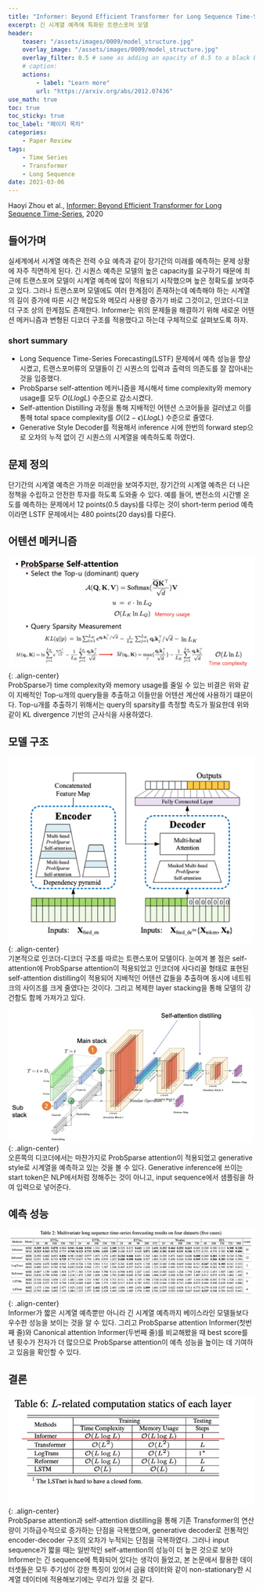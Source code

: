 ```yaml
---
title: "Informer: Beyond Efficient Transformer for Long Sequence Time-Series"
excerpt: 긴 시계열 예측에 특화된 트랜스포머 모델
header:
    teaser: "/assets/images/0009/model_structure.jpg"
    overlay_image: "/assets/images/0009/model_structure.jpg"
    overlay_filter: 0.5 # same as adding an opacity of 0.5 to a black background
    # caption: 
    actions:
        - label: "Learn more"
        url: "https://arxiv.org/abs/2012.07436"
use_math: true
toc: true
toc_sticky: true
toc_label: "페이지 목차"
categories: 
    - Paper Review
tags: 
    - Time Series
    - Transformer
    - Long Sequence
date: 2021-03-06
---
```


Haoyi Zhou et al., [Informer: Beyond Efficient Transformer for Long Sequence Time-Series](https://arxiv.org/pdf/2012.07436.pdf), 2020  

## 들어가며
실세계에서 시계열 예측은 전력 수요 예측과 같이 장기간의 미래를 예측하는 문제 상황에 자주 직면하게 된다. 긴 시퀀스 예측은 모델의 높은 capacity를 요구하기 때문에 최근에 트랜스포머 모델이 시계열 예측에 많이 적용되기 시작했으며 높은 정확도를 보여주고 있다. 그러나 트랜스포머 모델에도 여러 한계점이 존재하는데 예측해야 하는 시계열의 길이 증가에 따른 시간 복잡도와 메모리 사용량 증가가 바로 그것이고, 인코더-디코더 구조 상의 한계점도 존재한다. Informer는 위의 문제들을 해결하기 위해 새로운 어텐션 메커니즘과 변형된 디코더 구조를 적용했다고 하는데 구체적으로 살펴보도록 하자.

### short summary
- Long Sequence Time-Series Forecasting(LSTF) 문제에서 예측 성능을 향상시켰고, 트랜스포머류의 모델들이 긴 시퀀스의 입력과 출력의 의존도를 잘 잡아내는 것을 입증했다.
- ProbSparse self-attention 메커니즘을 제시해서 time complexity와 memory usage를 모두 $O(LlogL)$ 수준으로 감소시켰다.
- Self-attention Distilling 과정을 통해 지배적인 어텐션 스코어들을 걸러냈고 이를 통해 total space complexity를 $O((2-\epsilon)LlogL)$ 수준으로 줄였다.
- Generative Style Decoder를 적용해서 inference 시에 한번의 forward step으로 오차의 누적 없이 긴 시퀀스의 시계열을 예측하도록 하였다.

## 문제 정의
단기간의 시계열 예측은 가까운 미래만을 보여주지만, 장기간의 시계열 예측은 더 나은 정책을 수립하고 안전한 투자를 하도록 도와줄 수 있다. 예를 들어, 변전소의 시간별 온도를 예측하는 문제에서 12 points(0.5 days)를 다루는 것이 short-term period 예측이라면 LSTF 문제에서는 480 points(20 days)를 다룬다.

## 어텐션 메커니즘
![ProbSparse](/assets/images/0009/probsparse.jpg){: .align-center}  
ProbSparse가 time complexity와 memory usage를 줄일 수 있는 비결은 위와 같이 지배적인 Top-u개의 query들을 추출하고 이들만을 어텐션 계산에 사용하기 떄문이다. Top-u개를 추출하기 위해서는 query의 sparsity를 측정할 측도가 필요한데 위와 같이 KL divergence 기반의 근사식을 사용하였다.

## 모델 구조
![model structure](/assets/images/0009/model_structure.jpg){: .align-center}  
기본적으로 인코더-디코더 구조를 따르는 트랜스포머 모델이다. 눈여겨 볼 점은 self-attention에 ProbSparse attention이 적용되었고 인코더에 사다리꼴 형태로 표현된 self-attention distilling이 적용되어 지배적인 어텐션 값들을 추출하며 동시에 네트워크의 사이즈를 크게 줄였다는 것이다. 그리고 복제한 layer stacking을 통해 모델의 강건함도 함께 가져가고 있다.  

![encoder](/assets/images/0009/encoder.jpg){: .align-center}  
오른쪽의 디코더에서는 마찬가지로 ProbSparse attention이 적용되었고 generative style로 시계열을 예측하고 있는 것을 볼 수 있다. Generative inference에 쓰이는 start token은 NLP에서처럼 정해주는 것이 아니고, input sequence에서 샘플링을 하여 입력으로 넣어준다.

## 예측 성능
![result](/assets/images/0009/result.jpg){: .align-center}  
Informer가 짧은 시계열 예측뿐만 아니라 긴 시계열 예측까지 베이스라인 모델들보다 우수한 성능을 보이는 것을 알 수 있다. 그리고 ProbSparse attention Informer(첫번째 줄)와 Canonical attention Informer(두번째 줄)를 비교해봤을 때 best score를 낸 횟수가 전자가 더 많으므로 ProbSparse attention이 예측 성능을 높이는 데 기여하고 있음을 확인할 수 있다.

## 결론
![computation statics](/assets/images/0009/computation_statics.jpg){: .align-center}  
ProbSparse attention과 self-attention distilling을 통해 기존 Transformer의 연산량이 기하급수적으로 증가하는 단점을 극복했으며, generative decoder로 전통적인 encoder-decoder 구조의 오차가 누적되는 단점을 극복하였다. 그러나 input sequence가 짧을 때는 일반적인 self-attention의 성능이 더 높은 것으로 보아 Informer는 긴 sequence에 특화되어 있다는 생각이 들었고, 본 논문에서 활용한 데이터셋들은 모두 주기성이 강한 특징이 있어서 금융 데이터와 같이 non-stationary한 시계열 데이터에 적용해보기에는 무리가 있을 것 같다.
